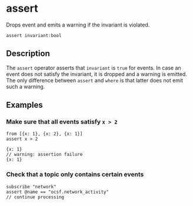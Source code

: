 # assert

Drops event and emits a warning if the invariant is violated.

```tql
assert invariant:bool
```

## Description

The `assert` operator asserts that `invariant` is `true` for events. In case an
event does not satisfy the invariant, it is dropped and a warning is emitted.
The only difference between `assert` and `where` is that latter does not emit
such a warning.

## Examples

### Make sure that all events satisfy `x > 2`

```tql
from [{x: 1}, {x: 2}, {x: 1}]
assert x > 2
```

```tql
{x: 1}
// warning: assertion failure
{x: 1}
```

### Check that a topic only contains certain events

```tql
subscribe "network"
assert @name == "ocsf.network_activity"
// continue processing
```
